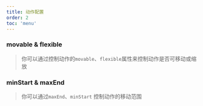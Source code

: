 ```yaml
---
title: 动作配置
order: 2
toc: 'menu'
---
```



### movable & flexible

> 你可以通过控制动作的`movable`、`flexible`属性来控制动作是否可移动或缩放

<code src="./index.tsx"></code>

### minStart & maxEnd

> 你可以通过`maxEnd`、`minStart` 控制动作的移动范围

<code src="./index2.tsx"></code>